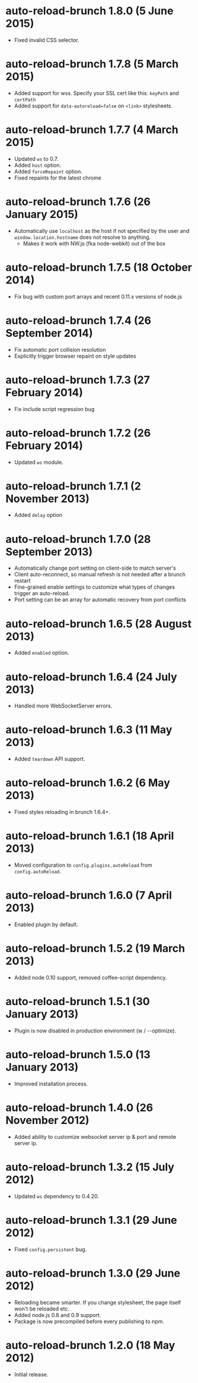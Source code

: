 # auto-reload-brunch 1.8.0 (5 June 2015)
* Fixed invalid CSS selector.

# auto-reload-brunch 1.7.8 (5 March 2015)
* Added support for wss. Specify your SSL cert like this: `keyPath` and `certPath`
* Added support for `data-autoreload=false` on `<link>` stylesheets.

# auto-reload-brunch 1.7.7 (4 March 2015)
* Updated `ws` to 0.7.
* Added `host` option.
* Added `forceRepaint` option.
* Fixed repaints for the latest chrome

# auto-reload-brunch 1.7.6 (26 January 2015)
* Automatically use `localhost` as the host if not specified by the user
  and `window.location.hostname` does not resolve to anything.
  * Makes it work with NW.js (fka node-webkit) out of the box

# auto-reload-brunch 1.7.5 (18 October 2014)
* Fix bug with custom port arrays and recent 0.11.x versions of node.js

# auto-reload-brunch 1.7.4 (26 September 2014)
* Fix automatic port collision resolution
* Explicitly trigger browser repaint on style updates

# auto-reload-brunch 1.7.3 (27 February 2014)
* Fix include script regression bug

# auto-reload-brunch 1.7.2 (26 February 2014)
* Updated `ws` module.

# auto-reload-brunch 1.7.1 (2 November 2013)
* Added `delay` option

# auto-reload-brunch 1.7.0 (28 September 2013)
* Automatically change port setting on client-side to match server's
* Client auto-reconnect, so manual refresh is not needed after a brunch restart
* Fine-grained enable settings to customize what types of changes trigger an
  auto-reload.
* Port setting can be an array for automatic recovery from port conflicts

# auto-reload-brunch 1.6.5 (28 August 2013)
* Added `enabled` option.

# auto-reload-brunch 1.6.4 (24 July 2013)
* Handled more WebSocketServer errors.

# auto-reload-brunch 1.6.3 (11 May 2013)
* Added `teardown` API support.

# auto-reload-brunch 1.6.2 (6 May 2013)
* Fixed styles reloading in brunch 1.6.4+.

# auto-reload-brunch 1.6.1 (18 April 2013)
* Moved configuration to `config.plugins.autoReload` from `config.autoReload`.

# auto-reload-brunch 1.6.0 (7 April 2013)
* Enabled plugin by default.

# auto-reload-brunch 1.5.2 (19 March 2013)
* Added node 0.10 support, removed coffee-script dependency.

# auto-reload-brunch 1.5.1 (30 January 2013)
* Plugin is now disabled in production environment (w / --optimize).

# auto-reload-brunch 1.5.0 (13 January 2013)
* Improved installation process.

# auto-reload-brunch 1.4.0 (26 November 2012)
* Added ability to customize websocket server ip & port and remote server ip.

# auto-reload-brunch 1.3.2 (15 July 2012)
* Updated `ws` dependency to 0.4.20.

# auto-reload-brunch 1.3.1 (29 June 2012)
* Fixed `config.persistent` bug.

# auto-reload-brunch 1.3.0 (29 June 2012)
* Reloading became smarter. If you change stylesheet, the page itself
won't be reloaded etc.
* Added node.js 0.8 and 0.9 support.
* Package is now precompiled before every publishing to npm.

# auto-reload-brunch 1.2.0 (18 May 2012)
* Initial release.
